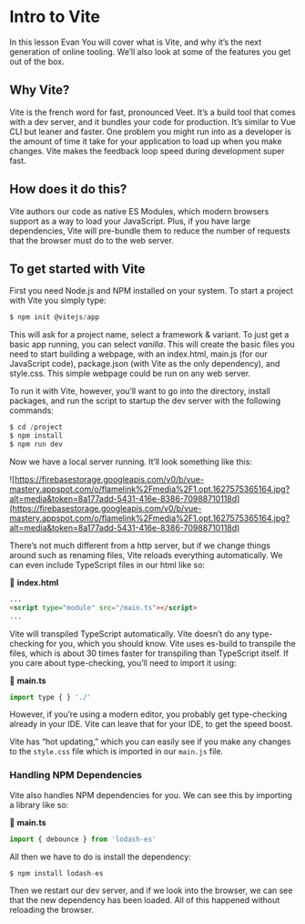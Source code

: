 # Intro to Vite

In this lesson Evan You will cover what is Vite, and why it’s the next generation of online tooling. We’ll also look at some of the features you get out of the box.

## Why Vite?

Vite is the french word for fast, pronounced Veet. It’s a build tool that comes with a dev server, and it bundles your code for production. It’s similar to Vue CLI but leaner and faster. One problem you might run into as a developer is the amount of time it take for your application to load up when you make changes. Vite makes the feedback loop speed during development super fast.

## How does it do this?

Vite authors our code as native ES Modules, which modern browsers support as a way to load your JavaScript. Plus, if you have large dependencies, Vite will pre-bundle them to reduce the number of requests that the browser must do to the web server.

## To get started with Vite

First you need Node.js and NPM installed on your system. To start a project with Vite you simply type:

```jsx
$ npm init @vitejs/app

```

This will ask for a project name, select a framework & variant. To just get a basic app running, you can select _vanilla_. This will create the basic files you need to start building a webpage, with an index.html, main.js (for our JavaScript code), package.json (with Vite as the only dependency), and style.css. This simple webpage could be run on any web server.

To run it with Vite, however, you’ll want to go into the directory, install packages, and run the script to startup the dev server with the following commands:

```jsx
$ cd /project
$ npm install
$ npm run dev

```

Now we have a local server running. It’ll look something like this:

![https://firebasestorage.googleapis.com/v0/b/vue-mastery.appspot.com/o/flamelink%2Fmedia%2F1.opt.1627575365164.jpg?alt=media&token=8a177add-5431-416e-8386-70988710118d](https://firebasestorage.googleapis.com/v0/b/vue-mastery.appspot.com/o/flamelink%2Fmedia%2F1.opt.1627575365164.jpg?alt=media&token=8a177add-5431-416e-8386-70988710118d)

There’s not much different from a http server, but if we change things around such as renaming files, Vite reloads everything automatically. We can even include TypeScript files in our html like so:

📃 **index.html**

```html
...
<script type="module" src="/main.ts"></script>
...

```

Vite will transpiled TypeScript automatically. Vite doesn’t do any type-checking for you, which you should know. Vite uses es-build to transpile the files, which is about 30 times faster for transpiling than TypeScript itself. If you care about type-checking, you’ll need to import it using:

📃 **main.ts**

```jsx
import type { } './'

```

However, if you’re using a modern editor, you probably get type-checking already in your IDE. Vite can leave that for your IDE, to get the speed boost.

Vite has “hot updating,” which you can easily see if you make any changes to the `style.css` file which is imported in our `main.js` file.

### Handling NPM Dependencies

Vite also handles NPM dependencies for you. We can see this by importing a library like so:

📃 **main.ts**

```jsx
import { debounce } from 'lodash-es'

```

All then we have to do is install the dependency:

```jsx
$ npm install lodash-es

```

Then we restart our dev server, and if we look into the browser, we can see that the new dependency has been loaded. All of this happened without reloading the browser.